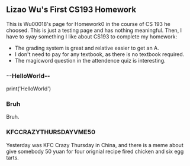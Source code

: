 ## Lizao Wu's First CS193 Homework

This is Wu00018's page for Homework0 in the course of CS 193 he choosed. This is just a testing page and has nothing meaningful. Then, I have to syay something I like about CS193 to complete my homework:

- The grading system is great and relative easier to get an A.
- I don't need to pay for any textbook, as there is no textbook required.
- The magicword question in the attendence quiz is interesting.

### --HelloWorld--

print('HelloWorld')

### Bruh

Bruh.

### KFCCRAZYTHURSDAYVME50

Yesterday was KFC Crazy Thursday in China, and there is a meme about give somebody 50 yuan for four orignial recipe fired chicken and six egg tarts.
